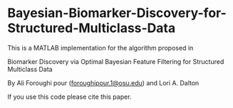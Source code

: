 # Bayesian-Biomarker-Discovery-for-Structured-Multiclass-Data

This is a MATLAB implementation for the algorithm proposed in 

Biomarker Discovery via Optimal Bayesian Feature Filtering for Structured Multiclass Data

By Ali Foroughi pour (foroughipour.1@osu.edu) and Lori A. Dalton

If you use this code please cite this paper.
